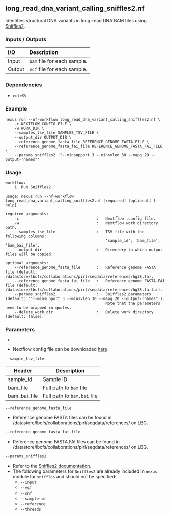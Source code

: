 ## long_read_dna_variant_calling_sniffles2.nf

Identifies structural DNA variants in long-read DNA BAM files using [Sniffles2](https://github.com/fritzsedlazeck/Sniffles).

### Inputs / Outputs

| I/O    | Description                  |
|:-------|:-----------------------------|
| Input  | `bam` file for each sample.  | 
| Output | `vcf` file for each sample. |

### Dependencies

* `cuteSV`

### Example

```
nexus run --nf-workflow long_read_dna_variant_calling_sniffles2.nf \
    -c NEXTFLOW_CONFIG_FILE \
    -w WORK_DIR \
    --samples_tsv_file SAMPLES_TSV_FILE \
    --output_dir OUTPUT_DIR \
    --reference_genome_fasta_file REFERENCE_GENOME_FASTA_FILE \
    --reference_genome_fasta_fai_file REFERENCE_GENOME_FASTA_FAI_FILE \
    --params_sniffles2 '"--minsupport 3 --minsvlen 30 --mapq 20 --output-rnames"'
```

### Usage

```
workflow:
    1. Run Sniffles2.

usage: nexus run --nf-workflow long_read_dna_variant_calling_sniffles2.nf [required] [optional] [--help]

required arguments:
    -c                                  :   Nextflow .config file.
    -w                                  :   Nextflow work directory path.
    --samples_tsv_file                  :   TSV file with the following columns:
                                            'sample_id', 'bam_file', 'bam_bai_file'.
    --output_dir                        :   Directory to which output files will be copied.

optional arguments:
    --reference_genome_fasta_file       :   Reference genome FASTA file (default: /datastore/lbcfs/collaborations/pirl/seqdata/references/hg38.fa).
    --reference_genome_fasta_fai_file   :   Reference genome FASTA.FAI file (default: /datastore/lbcfs/collaborations/pirl/seqdata/references/hg38.fa.fai).
    --params_sniffles2                  :   Sniffles2 parameters (default: '"--minsupport 3 --minsvlen 30 --mapq 20 --output-rnames"').
                                            Note that the parameters need to be wrapped in quotes.
    --delete_work_dir                   :   Delete work directory (default: false).
```

### Parameters

`-c`
* Nextflow config file can be downloaded [here](https://github.com/pirl-unc/nexus/tree/main/nextflow)

`--sample_tsv_file`

| Header       | Description                 |
|--------------|-----------------------------|
| sample_id    | Sample ID                   |
| bam_file     | Full path to `bam` file     |
| bam_bai_file | Full path to `bam.bai` file |

`--reference_genome_fasta_file`
* Reference genome FASTA files can be found in /datastore/lbcfs/collaborations/pirl/seqdata/references/ on LBG.

`--reference_genome_fasta_fai_file`
* Reference genome FASTA.FAI files can be found in /datastore/lbcfs/collaborations/pirl/seqdata/references/ on LBG.

`--params_sniffles2`
* Refer to the [Sniffles2 documentation](https://github.com/fritzsedlazeck/Sniffles).
* The following parameters for `Sniffles2` are already included in `nexus` module for `sniffles` and should not be specified:
  * `--input`
  * `--vcf`
  * `--snf`
  * `--sample-id`
  * `--reference`
  * `--threads`